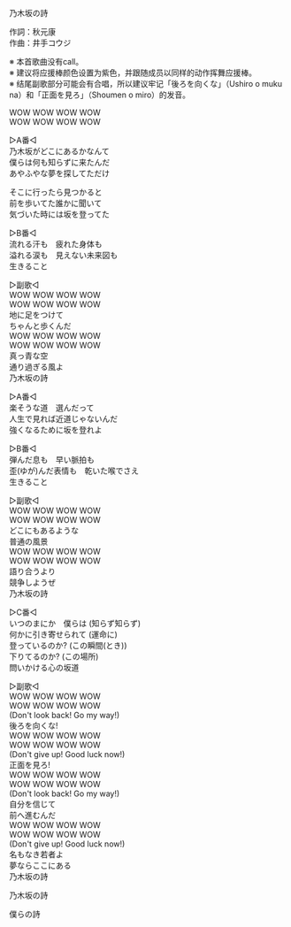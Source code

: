 乃木坂の詩  
  
作詞：秋元康  
作曲：井手コウジ  
  
※ 本首歌曲没有call。   
※ 建议将应援棒颜色设置为紫色，并跟随成员以同样的动作挥舞应援棒。   
※ 结尾副歌部分可能会有合唱，所以建议牢记「後ろを向くな」（Ushiro o muku na）和「正面を見ろ」（Shoumen o miro）的发音。  
  
WOW WOW WOW WOW  
WOW WOW WOW WOW  
  
▷A番◁  
乃木坂がどこにあるかなんて  
僕らは何も知らずに来たんだ  
あやふやな夢を探してただけ  
  
そこに行ったら見つかると  
前を歩いてた誰かに聞いて  
気づいた時には坂を登ってた  
  
▷B番◁  
流れる汗も　疲れた身体も  
溢れる涙も　見えない未来図も  
生きること  
  
▷副歌◁  
WOW WOW WOW WOW  
WOW WOW WOW WOW  
地に足をつけて  
ちゃんと歩くんだ  
WOW WOW WOW WOW  
WOW WOW WOW WOW  
真っ青な空  
通り過ぎる風よ  
乃木坂の詩  
  
▷A番◁  
楽そうな道　選んだって  
人生で見れば近道じゃないんだ  
強くなるために坂を登れよ  
  
▷B番◁  
弾んだ息も　早い脈拍も  
歪(ゆが)んだ表情も　乾いた喉でさえ  
生きること  
  
▷副歌◁  
WOW WOW WOW WOW  
WOW WOW WOW WOW  
どこにもあるような  
普通の風景  
WOW WOW WOW WOW  
WOW WOW WOW WOW  
語り合うより  
競争しようぜ  
乃木坂の詩  
  
▷C番◁  
いつのまにか　僕らは (知らず知らず)  
何かに引き寄せられて (運命に)  
登っているのか? (この瞬間(とき))  
下りてるのか? (この場所)  
問いかける心の坂道  
  
▷副歌◁  
WOW WOW WOW WOW  
WOW WOW WOW WOW  
(Don't look back! Go my way!)  
後ろを向くな!  
WOW WOW WOW WOW  
WOW WOW WOW WOW  
(Don't give up! Good luck now!)  
正面を見ろ!  
WOW WOW WOW WOW  
WOW WOW WOW WOW  
(Don't look back! Go my way!)  
自分を信じて  
前へ進むんだ  
WOW WOW WOW WOW  
WOW WOW WOW WOW  
(Don't give up! Good luck now!)  
名もなき若者よ  
夢ならここにある  
乃木坂の詩  
  
乃木坂の詩  
  
僕らの詩  
